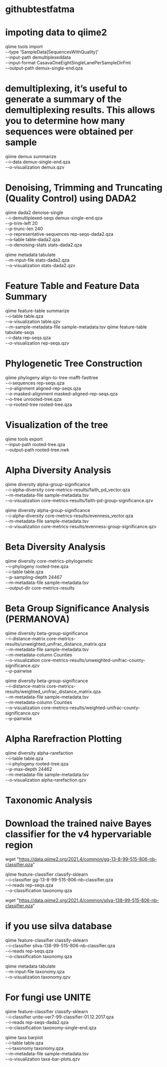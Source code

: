 # githubtestfatma
# impoting data to qiime2
qiime tools import \
  --type 'SampleData[SequencesWithQuality]' \
  --input-path demultiplexeddata \
  --input-format CasavaOneEightSingleLanePerSampleDirFmt \
  --output-path demux-single-end.qza
  
 # demultiplexing, it’s useful to generate a summary of the demultiplexing results. This allows you to determine how many sequences were obtained per sample
 qiime demux summarize \
  --i-data demux-single-end.qza \
  --o-visualization demux.qzv

# Denoising, Trimming and Truncating (Quality Control) using DADA2
qiime dada2 denoise-single \
  --i-demultiplexed-seqs demux-single-end.qza \
  --p-trim-left 20 \
  --p-trunc-len 240 \
  --o-representative-sequences rep-seqs-dada2.qza \
  --o-table table-dada2.qza \
  --o-denoising-stats stats-dada2.qza

qiime metadata tabulate \
  --m-input-file stats-dada2.qza \
  --o-visualization stats-dada2.qzv

# Feature Table and Feature Data Summary
qiime feature-table summarize \
  --i-table table.qza \
  --o-visualization table.qzv \
  --m-sample-metadata-file sample-metadata.tsv
qiime feature-table tabulate-seqs \
  --i-data rep-seqs.qza \
  --o-visualization rep-seqs.qzv

# Phylogenetic Tree Construction
 qiime phylogeny align-to-tree-mafft-fasttree \
  --i-sequences rep-seqs.qza \
  --o-alignment aligned-rep-seqs.qza \
  --o-masked-alignment masked-aligned-rep-seqs.qza \
  --o-tree unrooted-tree.qza \
  --o-rooted-tree rooted-tree.qza

# Visualization of the tree
qiime tools export \
--input-path rooted-tree.qza \
--output-path rooted-tree.nwk

# Alpha Diversity Analysis
qiime diversity alpha-group-significance \
  --i-alpha-diversity core-metrics-results/faith_pd_vector.qza \
  --m-metadata-file sample-metadata.tsv \
  --o-visualization core-metrics-results/faith-pd-group-significance.qzv

qiime diversity alpha-group-significance \
  --i-alpha-diversity core-metrics-results/evenness_vector.qza \
  --m-metadata-file sample-metadata.tsv \
  --o-visualization core-metrics-results/evenness-group-significance.qzv

# Beta Diversity Analysis
qiime diversity core-metrics-phylogenetic \
  --i-phylogeny rooted-tree.qza \
  --i-table table.qza \
  --p-sampling-depth 24467 \
  --m-metadata-file sample-metadata.tsv \
  --output-dir core-metrics-results

# Beta Group Significance Analysis (PERMANOVA)
qiime diversity beta-group-significance \
  --i-distance-matrix core-metrics-results/unweighted_unifrac_distance_matrix.qza \
  --m-metadata-file sample-metadata.tsv \
  --m-metadata-column Counties \
  --o-visualization core-metrics-results/unweighted-unifrac-county-significance.qzv \
  --p-pairwise

qiime diversity beta-group-significance \
  --i-distance-matrix core-metrics-results/weighted_unifrac_distance_matrix.qza \
  --m-metadata-file sample-metadata.tsv \
  --m-metadata-column Counties \
  --o-visualization core-metrics-results/weighted-unifrac-county-significance.qzv \
  --p-pairwise
  
  # Alpha Rarefraction Plotting
  qiime diversity alpha-rarefaction \
  --i-table table.qza \
  --i-phylogeny rooted-tree.qza \
  --p-max-depth 24462 \
  --m-metadata-file sample-metadata.tsv \
  --o-visualization alpha-rarefaction.qzv

# Taxonomic Analysis
# Download the trained naive Bayes classifier for the v4 hypervariable region
wget "https://data.qiime2.org/2021.4/common/gg-13-8-99-515-806-nb-classifier.qza"

qiime feature-classifier classify-sklearn \
  --i-classifier gg-13-8-99-515-806-nb-classifier.qza \
  --i-reads rep-seqs.qza \
  --o-classification taxonomy.qza
 
 wget "https://data.qiime2.org/2021.4/common/silva-138-99-515-806-nb-classifier.qza"
 # if you use silva database 
  qiime feature-classifier classify-sklearn \
  --i-classifier silva-138-99-515-806-nb-classifier.qza \
  --i-reads rep-seqs.qza \
  --o-classification taxonomy.qza

qiime metadata tabulate \
  --m-input-file taxonomy.qza \
  --o-visualization taxonomy.qzv
  
  # For fungi use UNITE
  qiime feature-classifier classify-sklearn \
  --i-classifier unite-ver7-99-classifier-01.12.2017.qza \
  --i-reads rep-seqs-dada2.qza\
  --o-classification taxonomy-single-end.qza
  
  qiime taxa barplot \
  --i-table table.qza \
  --i-taxonomy taxonomy.qza \
  --m-metadata-file sample-metadata.tsv \
  --o-visualization taxa-bar-plots.qzv




